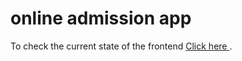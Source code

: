# online admission app

To check the current state of the frontend [Click here ](https://eadmission.netlify.app/).

